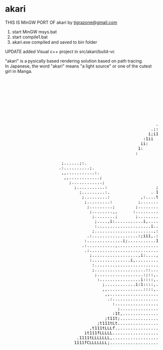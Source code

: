 akari
=====

THIS IS MinGW PORT OF akari
by tigrazone@gmail.com


1. start MinGW msys.bat
2. start compile1.bat
3. akari.exe compiled and saved to bin folder


UPDATE added Visual c++ project in src/akari/build-vc


"akari" is a pysically based rendering solution based on path tracing.  
In Japanese, the word "akari" means "a light source" or one of the cutest girl in Manga.


<pre>

  
                                                                         ffLt11iiitiif1i::iiiiiiiiiiiiiiiiiiiiiiiiiiiiiii1tiiiiiiiiiiiiiiiiiiiiiiiiiiiiiiiiiiiiiiiiiiiiiiiiiiiiiiiiiiiiiiiiiiiiititiiiiiiiiii1,.;11iiiiiiiiiiiii11t;                      
                                                                         LfLLLff1i:,:;iiiiiiiiiiiiiiiiiiiiiiiiiiiiiiiiitLiiiiiiiiiiiiiiiiiiiiiiiiiiiiiiiiiiiiiiiiiiiiiiiiiiiiiiiiiiiiiiiiiiiiiiii1t1iiiiiiiit1iiiiii11111111iiiiitiiti1.                  
                                                                         tLf1:,,,:;;;;;iiiiiiiiiiiiiiiiiiiiiiiiiiiiii1Lfiiiiiiiiiiiiiiiiiiiiiiiiiiiiiiiiiiiiiiiiiiiiiiiiiiiiiiiii1iiiiiiiiiiiiiiiiifiiiii1tii1tftttfttttt1iiiii1t1tii1ti1,                
                                                                       :;,,,,,,,,,,,,,,,,,,,:::::::::;iiiiiiiiiiiiiifLtiiiiiiiiiiiiiiiiiiiiiiiiiiiiiiiiiiiiiiiiiiiiiiiiiiiiiiiiiiitiiiiiiiiiiiiiiiiitiiit1t1iiiiiittiiiiiiiiittiiitiiiitiii               
                                                                   .;,,,,,,,,,::;iiiiiiiiiiiiiiiiiiiiiiiiiiitfiiii1LLtiiii1iiiiiiiiiiiiiiiiiiiiiiiiiiiiiiiiiiiiiiiiiiiiiiiiiiiiiiitiiiiiiiiiiiiiiiiiit1f1iiiiiiiit11iiiiiiiiiiii1ttiiiittiii              
                                                                .;,,,,,:;1iiiiiiiiiiiiiiiiiiiiiiiiiiiiiiit;;1iiiitfLtiii11iiiiiiiiiiiiiiiiiiiiiiiiiiiiiiiiiiiiiiiiiiiiiiiiiiiiiiii1tiiiiiiiiiiiiiiiiiifiiiiiiiiiti1tiiiiiiiiiiiiiitiiiittiit;             
                                                              ;:,,:;iit1iiiiiiiiiiiiiiiiiiiiiiitiiiiii1i::i1iiiitLt1iiitiiiiiiiiiiiiiiiiiiiiiiiiiiiiiiiiiiiiiiiiiiiiiiiiiiiiiiiiiiitiiiiiiiiiiiiiiiiiii1iiiiiiiitiitiiiiiiiiiiiiitiiiiittifft             
                                                           .;,:iii1i;1iiiiiiiiiiiiiiiiiiiiiiiftiiiiit;:::;1iiiitt:;1iitiiiiiiiiiiiiiiiiiiiiiiiiiiiiiiiiiiiiiiiiiiiiiiiiiiiii;::;iiitiiiiiiiiiiiiiiiiiiiitiiiiii11iitiiiiiiiiiiiit1iiiiittffft             
                                                         .;:iiii. .1iiii1iiiiiiiiiiiiiiiii1fL1iiii1i:::::tiiiit,,:1iitiiiiiiiiiiiiiiiiiiii1iiiiiiitiiiiiiiiiiiiiiiiiiiiiiiiiiiiiiiii:,,:;iiiiiiiiiiiiii,ff1iiii11iiitiiiiiiiiiitiiiiiitfCfff;             
                                                        i;i1;    iiiiifiiiiiiiiiiiiiiiii1ffLiiiii1::::::i1iii1..::ti11iiiiiiiiiiiiiiiiiifiiiiiiiitiiiiiiiiiiiiiiiiiiiiiiiii1iiiiiii11iii;:,,,:;iiiiiiii:;Lff1ii1tiiiitiiiiiiiitiiiiitLLLLfft              
                                                      :1ii      1iii1tiiiiiiiiiiiiiiii1fffLiiiit;:::::::tiiii...::titiiiiiiiiiiiiiiiiiffiiiiitii11iiiiiiit:tiiiiiiiiiiiiiitL1iiiiii11iiiiiiii:,,,,,;iii,,fffffLffiiiiitiiiii1ti1tLffLLLLff1               
                                                     ii:       1iiitiiiiiiiiit1iiiiiiffffLii11fi;::::::,1i1ft1:.::ttiiiiiiiiiiiiiiii1Lfiiiiti1iitiiiiiit:::1iiiiiiiiiiiiiiLffiiiiii11iiiiiiiiiii;,,,,,,,,1CfffffLLffLLLCLLLCfffffffCfLCff.                
                                                    1:        1iiitiiiiiiii1ftiiiii1LfffL1iii1:::::::,.:1i1.....f:1tiii1iiiiiiiiiiitLftiit::tiitiiiiit,,:::i1iiiiiiiiiiiitffffiiiii11iiiiiiiiiiiii;,,,,,,;LfCLfffLLfffffLCffffffLCffLL1                   
                                                   :         iiiitiiiiiiiitLfiiiiitffffffiii1:::::::,..;it......::i1ii11iiiiiiiiiiffffi1::::tiitiii1;...,:::tiiiiiiiiiii1;;Lfftiiii11iiiiiiiiiiiiiii,,,,,:LffffLCLLCfLCLffffffCLLLCi                      
                                                            .1iitiiiiiiiiffffiiiiffffffLiii1:::::::....i1:......::tiiiLiiiiiiiiiifffff.,:::i1ii111f::,,..:::tiiiiiiiiii1i::tffL1iiit1iiiiiiiiiiiiiiii:,,,,LfffffffLffffffffffffffff1i1,                   
                      ;......;:.                            ;iitiiiiiiiifffftiiiffffffffiit:::::::.....;1.......,:tit:tiiiiiiiiifffL,..::::tiiiiii........;1L1iiiiiiii1;::::Lfftiiitiiiiiiiiiiiiiiiiii:,,,LffffffLLffffffLfffLLftiiiiiii;                 
                     .:..........;.                         iitii11iiiiffffftiifffffffLtit,::::::......;;..;,....:1t::tiiiiiiiitLL1....::::1iii1:.........,:tiii1f1ii1;..:::tfffiiifiiiiiiiiiiiiiiiiiii,,,LffffffCffffffffLfftifiiii11iiii;               
                      ,,...........:.                       1tii1iiiiifffffffitfffffffL11:::::::1G@@@@@@8t,..:i,.,f,::tiiiiiii1LL:....,::::1ii1:...........,tiiiiiiit1....::;LfL1iifiiiiiiiiiii;;iiiiii;,:LfffffCffffffffffCfiiitiiii1::1ii1.             
                       ,,............;                      t1ii.1iiitfffffff1LfffffffLi1.::L@@@@8L1i;;it0@@t..i:..:::1iiiiiiiLL......,:::,ii1:............,tiiiiiit,...i,.::Lfftif1iiiiii;;;:.;;;;;;iii::LffffCfffffLfffffLLtiiitiiiii:  1ii;            
                         ;............;                     1i; ;iiiifffffCLffffffffff;t,:8@@0i;;;iG@01,:f@Cf@:....::::tiiiiitL.......,::,.:1:.............,1iiiii1........1:ffft1Liiiiii;;.,;;;;;;;;;iii;LfffCfffffLLffffffCfiiiitiiiii:   ;ii           
                           ;...........:                   ;i;  ;iiitfffLLLLffffffffL:;1C@@G;;;;i@@i.......8@GL;...,:::1iiiiiC.........::...1..............;1iii1;..........,tLffLfiiiii;;,.;;;;;;;;;;;;;;;;iLffffffCfffffffCfiiii1iiiii1,    ;i          
                             ;.........:.                . 1i   ;iiifffL1LfCffffffffC:,f,08;;: C@@@i..... 1CC80i....::::1iiit:.........:...................1iiit.............1LffLiiiiii;;;;;;;;;;;;;;;;;;;;;iLffffLLfffffffLfiiiiiiiiiii1.               
                              ;.........:            ,:....t    :ii1LfLitffCfffffffCLi...CG;, f@8CCCCL ..:CCCC01,...,:::,1ii1.............................:1it,..............iLfLtiiiiii;;;;;;;;;;;;;;;;;;;;;1LffffLffffffffffiiiiiiiiiiiii               
                               ;.........:          ;.......;    1itfLiifffLLffffffCff...:G,..@GCCCCCCCCCCCCCCGL.....:::,.ii;.............................t1:................iLfLiiiiiiii;;;;;;;;;;;;;;;;;;;tLLLLLLLLfffffffffiiiiiiiit;                  
                                ;.........;        ;........;    ;itL1iiffffCfffffLLfL,...:,.,@CCCLtf1111tfCCC0i......::,..:;............................f:..................1fLiiiiiii:iii;;;;;;;;;;;;;;ifffffffffffffffffffff1ii1                       
                                 ;........,,      :.........,,    1tfiiifffffCffffCffLi...... GGLf111G0Li11fCCG........,,..................,,,,..............................fL1i;.  ,iiiiiiiiiiiiiiiiitLffffffffffffffffffLtiiiiii                       
                                  ;........;       ;........,,    .fiiiitfffffCfffCffff........0Gt1i:::i1i1fGC..........................,,.................,;,..............:L, .i1tiiiiiiiiiiiiiiiiiiiLfffffffffffffffff1iiiiiiii:                       
                                   ;....,i:...........i,....;      1iiii1LfftffCffCfffL.........,8C1;:;111Gf...............................,1C@@@@@@@@@@@8Ci................ :iiitL1iiiiiiiiiiiiiiiiiiffffffffffffffLtiiiiii11iii1                        
                                   :.....................i..:;    ,1iiiiitffitffCfCffff.,,,,,,,,,.,itffi.................................,tfi;::;i1L0@@@@@@@@@@@G:.........;tiiifffiiiiiiiiiiiiiiiiii1Lffffffffff1iiiiiiiiii1fiii;                        
                                  ;.......................,:..;   iiiiiiiiftiifffLGffft,,,:,,,,,,,.........................................................:C@@@@@@@0:....iiiiiffL1iiiiiiiiiiiiiiiiiiLfffffffffiiiiiiiiiiiii1fii1                         
                                .:..................:;iii,.::..:. 1iiiiiiii1i1fffffffL;,,,,:,:,,,,...............,..............................................i@@@i:.,.tiiitffffiiiiiiiiiiiiiiiiiiLffffffffffiiiiiiiiiiiii1fi1,                         
                               :..............i;...........1:...::1iii11iiiiitfffffffL:.,,,,,,,,........................................................,,,,,,,,,,.....;1ii1fffffiiiiiiiiiiiiiiiiiiLfffffffffffiiiiiiiiiiiiitfi;                          
                              .:...........,................i....iiii1;1iiiiiffffffffL;................................................................,,,,,,,,,,,,,.,tii1ffffff1iiiiiiiiiiiiiiiiiLffffffffffftiiiiiiiiiiiiiLt;                           
                               .:............................;....1ii;:iiiiiiffffffffft.................................................................,,,,,,,,,,,,tiitffffffftiiiiiiiii1iiiiiiiLffffffffffff1iiiiiiiiiiiiiLi                            
                                 ;..................,i:....,i,....ii1 ,1iiiiifffffffffL;...................................................................,,,,,,:tit;Lffffffftiiii1iiiitiiiiii1LffffffffffffL1iiiiiiiiiiii1:                             
                                 :...............i,.........,:....;i; ,1iiiiiffffffffffL1......................................................................1it,.tfffffffftiiitiiiiitiiiiiitLffffffffffffffiiiiiiiiiiiii1                              
                                  :..........................;....:1:  1iiiiiffffffffLfffL;.......................1L1111;::::::::::;i,......................1t;...:Lfffffffftiiftiiiit1iiiiiiLffffffffffffffftiiiiiiiiiiii1,                              
                                  ;....................::....i....:1,  1iiiiifffffffLLfffffL1.....................;11;:::::::::::::::i..................,:,.....,Lfffffffff11ffiiiiitiiiiiitLfffffffffffffffL1iiiiiitiiiiii                               
                                   ;..................:;::,.......:1;  ;iiiiitffffffCfffffffffL;...................,i:::::::::::::::i,........................,Lfffffffffffffiiiiifiiiiii1Lffffffffffffffffffiiiiiii 1iii1                                
                                    :................i::::,.......,,;   1iiiiifffffLLffffffffffffL;...................,,::::::::;;:.........................,LfffffffffffffiiiiifiiiiiiiLffffffffffffffffffftiiiiii  1ii1.                                
                                      ;............i:1::::,........:.   ;iiiiitffffLLffffLLffffffLLfLt....................................................;Lfffffffffffftiiiit1iiiiiiiLfffffffffffffffffLffL1iiiii   1i1.                                 
                                      ,,..............::::,.........:    1iiiiiffffLLffft iffffffCfL:   ,;..............................................iLfffffffffffLtiiitfCiiiiiiiLGCfffffffLfffffffLCffffiiiii   .11                                   
                                       ,,...........................;    ,1iii1ifffLLffi   iffffLLL.   ,ifLCCi.......................................,1Lffffffffffff1i11;:LGiiitiiLGGGGGGLffffCfffffff.fffL1iii:    1:                                    
                                        .:.........................:.     ;iii;iiffLLf;     .fffLCCLLLLCGGGGGGGGGt,.........................,;i;::::iLffffffffffftt1;::::CGfiitiCGGGGGGGGCLCCfCffffL:  1fftii1.    :                                      
                                          :........................;       ;ii; :itLLitLLLf ;CCLCCLLLLLCGGGGCCCCCCCCGCf;.......,:;tLGG;;::::::::::;LfffffffffLfi::::::::CGG1iLGGGGGGGGGGGCLLLLCCLL:    1ffiii                                             
                                            ;.....................:         :i1  .1itiCLLLf :CLLCLLLLLLCGCLLLLLLLLLCGGGGGGGGGGG1::;8C::::::::::::fffffffLL1;:::::::::::CGGGitGGGGGGGGGGGCLLLLLLLLLLt,  1fi1.                                              
                                          :1t,...................,tt.         t,  :;t;CLLLL.,CLLLLLLLLLCCLLLLLLLLLLCGGGGGGGGGG::::::1::::::::::1LfffLfi:::::::::::::::LGGGGiGGGGGGCLCGGGLLLLLLLLLLLLLLLLt:                                                
                                       ;t11t;....................LLt1t.     .;.,.....;CLLLL..LLLLLLLLLLLLLLLLLLLLLLCGGGGGGGGG;:::::::1::::::::ffLLi:::::::::::::::::LGGGGGGfGGGCLLLLLCGCLLLLLLLLLLLLLLLLLLLt,                                             
                                    ;t111tLt....................1LLLt11i  :..........,CLLLC: fLLLLLLLLLLLLLLLLLLLLLLGGGGGGGG;::::::::;;::::::Lf;:::::::::::::::::LGGGGGGGGG0CCLLLLLLLLCLLLLLLLLLLLLLLLLLLLLCCt;:,                                         
                                 ,t111tLLLf.....................LLLLL111t.......,,....LLLLL1 ;CLLLLLLLLLLLLLLLLLLLLLLCGGGGG1::::::::::::::::::::::::::::::::::fGGGGGGGGGGCCLLLLLLLLLLLLLLLLLLLLLLLLLLLCL1,.  ,ifLLLf:                                     
                               it111fLLLLL.....................;LLLLC111t;......,,....1CLLLL..LLLLLLLLLLLLLLLLLLLLLLLLCGGGL::::::::::::::::::::::::::::::::tGGGGGGGGGGCLLLLLLLLLLLLLLLLLLLLLLLLLLLCt:. .:tLCLLLCCLf1tGCt.                                 
                            .1111tLLLLLLL,.....................LLLLLL111ti.............CLLLCi.:CLLLLLLLLLLLLLLLLLLLLLLLLCG::::::::::::::::::::::::::::::1GGGGGGGGCCLLLLLLLLLLLLLLLLLLLLLLLLLLLC1,  ,1LCLLLCLi, ........1G;                                
                           1111fCLLLLLLL;.....................iLLLLL1111t........,.....:CLLLC,.1CLLLLLLLLLLLLLLLLLLLLLLLLCCCCGGGGGL1:::::::::::::::::;CGGGGGCCLLLLLLLLLLLLLLLLLLLLLLLLLLLLCt,  ,tCLLLCLi. ................:.                              

</pre>
